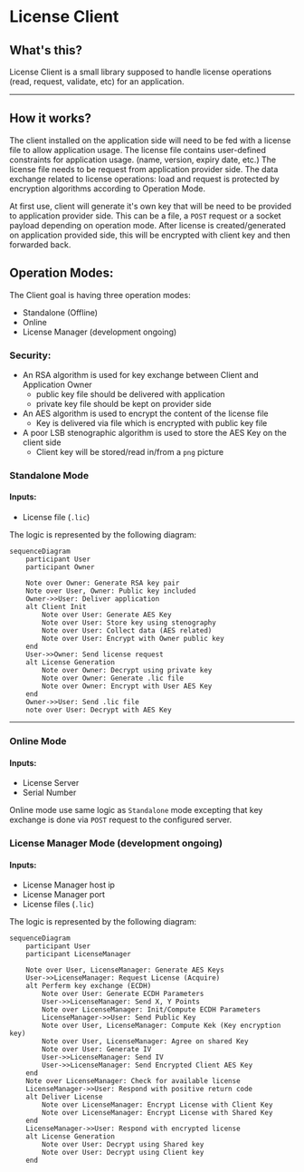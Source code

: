 # License Client

 ## What's this?
License Client is a small library supposed to handle license operations (read, request, validate, etc) for an application.
***

## How it works?
The client installed on the application side will need to be fed with a license file to allow application usage.
The license file contains user-defined constraints for application usage. (name, version, expiry date, etc.)
The license file needs to be request from application provider side.
The data exchange related to license operations: load and request is protected by encryption algorithms according to Operation Mode.

At first use, client will generate it's own key that will be need to be provided to application provider side. This can be a file, a `POST` request or a socket payload depending on operation mode.
After license is created/generated on application provided side, this will be encrypted with client key and then forwarded back.

## Operation Modes:
The Client goal is having three operation modes:
- Standalone (Offline)
- Online
- License Manager (development ongoing)

### Security:
- An RSA algorithm is used for key exchange between Client and Application Owner
    - public key file should be delivered with application
    - private key file should be kept on provider side
- An AES algorithm is used to encrypt the content of the license file
    - Key is delivered via file which is encrypted with public key file
- A poor LSB stenographic algorithm is used to store the AES Key on the client side
    - Client key will be stored/read in/from a `png` picture

### Standalone Mode
#### Inputs:
 - License file (`.lic`)

The logic is represented by the following diagram:

```mermaid
sequenceDiagram
    participant User
    participant Owner

    Note over Owner: Generate RSA key pair
    Note over User, Owner: Public key included
    Owner->>User: Deliver application
    alt Client Init
        Note over User: Generate AES Key
        Note over User: Store key using stenography
        Note over User: Collect data (AES related)
        Note over User: Encrypt with Owner public key
    end
    User->>Owner: Send license request
    alt License Generation
        Note over Owner: Decrypt using private key
        Note over Owner: Generate .lic file
        Note over Owner: Encrypt with User AES Key
    end
    Owner->>User: Send .lic file
    note over User: Decrypt with AES Key
```
***

### Online Mode
#### Inputs:
 - License Server
 - Serial Number

Online mode use same logic as `Standalone` mode excepting that key exchange is done via `POST` request to the configured server.

### License Manager Mode (development ongoing)
#### Inputs:
 - License Manager host ip
 - License Manager port
 - License files (`.lic`)

The logic is represented by the following diagram:

```mermaid
sequenceDiagram
    participant User
    participant LicenseManager

    Note over User, LicenseManager: Generate AES Keys
    User->>LicenseManager: Request License (Acquire)
    alt Perferm key exchange (ECDH)
        Note over User: Generate ECDH Parameters
        User->>LicenseManager: Send X, Y Points
        Note over LicenseManager: Init/Compute ECDH Parameters
        LicenseManager->>User: Send Public Key
        Note over User, LicenseManager: Compute Kek (Key encryption key)
        Note over User, LicenseManager: Agree on shared Key
        Note over User: Generate IV
        User->>LicenseManager: Send IV
        User->>LicenseManager: Send Encrypted Client AES Key
    end
    Note over LicenseManager: Check for available license
    LicenseManager->>User: Respond with positive return code
    alt Deliver License
        Note over LicenseManager: Encrypt License with Client Key
        Note over LicenseManager: Encrypt License with Shared Key
    end
    LicenseManager->>User: Respond with encrypted license
    alt License Generation
        Note over User: Decrypt using Shared key
        Note over User: Decrypt using Client key
    end
```